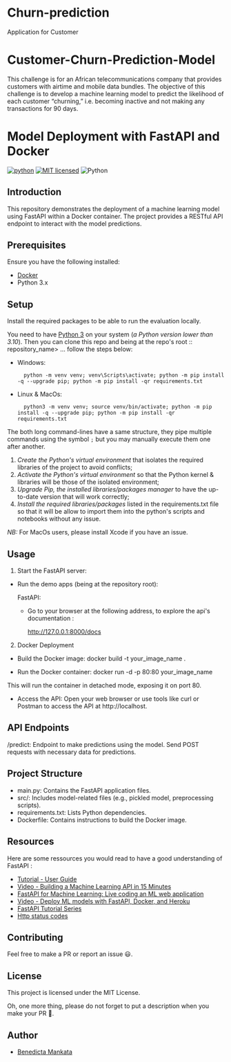 # Churn-prediction
Application for Customer 
# Customer-Churn-Prediction-Model
This challenge is for an African telecommunications company that provides customers with airtime and mobile data bundles. The objective of this challenge is to develop a machine learning model to predict the likelihood of each customer “churning,” i.e. becoming inactive and not making any transactions for 90 days.
# Model Deployment with FastAPI and Docker

[![python](https://img.shields.io/badge/Python-3776AB?style=for-the-badge&logo=python&logoColor=white)](https://img.shields.io/badge/Python-3776AB?style=for-the-badge&logo=python&logoColor=white)
[![MIT licensed](https://img.shields.io/badge/license-mit-blue?style=for-the-badge&logo=appveyor)](./LICENSE)
![Python](https://img.shields.io/badge/python-3.9-blue.svg)

## Introduction


This repository demonstrates the deployment of a machine learning model using FastAPI within a Docker container. The project provides a RESTful API endpoint to interact with the model predictions.


## Prerequisites

Ensure you have the following installed:

- [Docker](https://www.docker.com/)
- Python 3.x



## Setup

Install the required packages to be able to run the evaluation locally.

You need to have [Python 3](https://www.python.org/) on your system (*a Python version lower than 3.10*). Then you can clone this repo and being at the repo's root :: repository_name> ...  follow the steps below:

- Windows:
        
        python -m venv venv; venv\Scripts\activate; python -m pip install -q --upgrade pip; python -m pip install -qr requirements.txt  

- Linux & MacOs:
        
        python3 -m venv venv; source venv/bin/activate; python -m pip install -q --upgrade pip; python -m pip install -qr requirements.txt  

The both long command-lines have a same structure, they pipe multiple commands using the symbol ` ; ` but you may manually execute them one after another.

1. *Create the Python's virtual environment* that isolates the required libraries of the project to avoid conflicts;
2. *Activate the Python's virtual environment* so that the Python kernel & libraries will be those of the isolated environment;
3. *Upgrade Pip, the installed libraries/packages manager* to have the up-to-date version that will work correctly;
4. *Install the required libraries/packages* listed in the requirements.txt file so that it will be allow to import them into the python's scripts and notebooks without any issue.

*NB:* For MacOs users, please install Xcode if you have an issue.

## Usage

1. Start the FastAPI server:

- Run the demo apps (being at the repository root):
        
  FastAPI:
    

    <!-- - churn prediction

          uvicorn main:app --reload  -->


  - Go to your browser at the following address, to explore the api's documentation :
        
      http://127.0.0.1:8000/docs


2. Docker Deployment

- Build the Docker image:
docker build -t your_image_name .

- Run the Docker container:
docker run -d -p 80:80 your_image_name

This will run the container in detached mode, exposing it on port 80.

- Access the API:
Open your web browser or use tools like curl or Postman to access the API at http://localhost.

## API Endpoints
/predict: Endpoint to make predictions using the model. Send POST requests with necessary data for predictions.

## Project Structure
- main.py: Contains the FastAPI application files.
- src/: Includes model-related files (e.g., pickled model, preprocessing scripts).
- requirements.txt: Lists Python dependencies.
- Dockerfile: Contains instructions to build the Docker image.


## Resources
Here are some ressources you would read to have a good understanding of FastAPI :
- [Tutorial - User Guide](https://fastapi.tiangolo.com/tutorial/)
- [Video - Building a Machine Learning API in 15 Minutes ](https://youtu.be/C82lT9cWQiA)
- [FastAPI for Machine Learning: Live coding an ML web application](https://www.youtube.com/watch?v=_BZGtifh_gw)
- [Video - Deploy ML models with FastAPI, Docker, and Heroku ](https://www.youtube.com/watch?v=h5wLuVDr0oc)
- [FastAPI Tutorial Series](https://www.youtube.com/watch?v=tKL6wEqbyNs&list=PLShTCj6cbon9gK9AbDSxZbas1F6b6C_Mx)
- [Http status codes](https://www.linkedin.com/feed/update/urn:li:activity:7017027658400063488?utm_source=share&utm_medium=member_desktop)


## Contributing

Feel free to make a PR or report an issue 😃.

## License

This project is licensed under the MIT License.

Oh, one more thing, please do not forget to put a description when you make your PR 🙂.

## Author

- [Benedicta Mankata](https://www.linkedin.com/in/benedicta-mankata-86251b26a/)